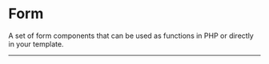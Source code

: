 # Form

A set of form components that can be used as functions in PHP or directly in your template.

---
